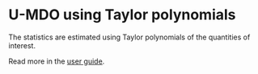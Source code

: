 <!--
 Copyright 2021 IRT Saint Exupéry, https://www.irt-saintexupery.com

 This work is licensed under the Creative Commons Attribution-ShareAlike 4.0
 International License. To view a copy of this license, visit
 http://creativecommons.org/licenses/by-sa/4.0/ or send a letter to Creative
 Commons, PO Box 1866, Mountain View, CA 94042, USA.
-->
# U-MDO using Taylor polynomials

The statistics are estimated using Taylor polynomials of the quantities of interest.

Read more in the [user guide](../../../user_guide/umdo/taylor_polynomial.md).
